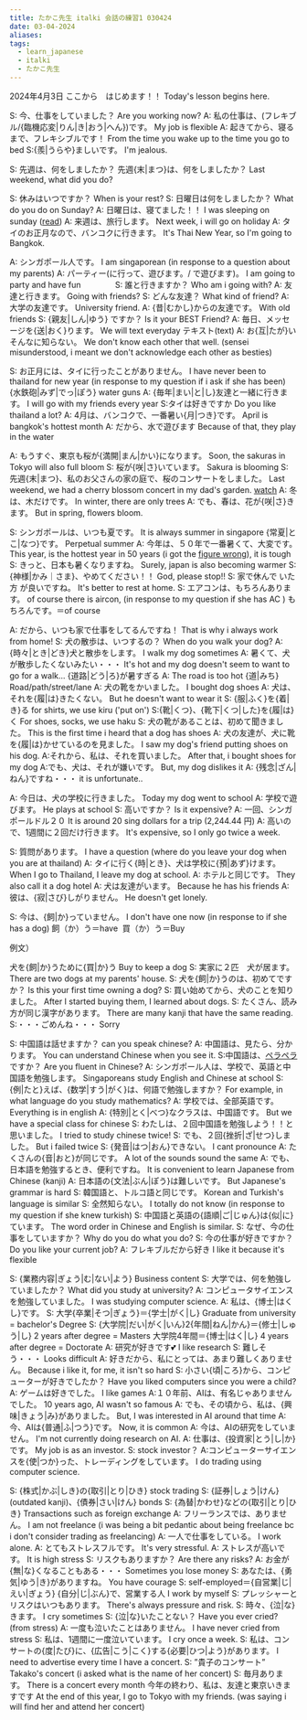 ```yaml
---
title: たかこ先生 italki 会話の練習1 030424
date: 03-04-2024
aliases: 
tags:
  - learn_japanese
  - italki
  - たかこ先生
---
```

2024年4月3日
ここから　はじめます！！
Today's lesson begins here.

S: 今、仕事をしていました？
Are you working now?
A: 私の仕事は、(フレキブル/{臨機応変|りん|き|おう|へん})です。
My job is flexible
A: 起きてから、寝るまで、フレキシブルです！
From the time you wake up to the time you go to bed
S:{羨|うらや}ましいです。
I'm jealous.
  
S: 先週は、何をしましたか？
先週{末|まつ}は、何をしましたか？
Last weekend, what did you do?
  
S: 休みはいつですか？
When is your rest?
S: 日曜日は何をしましたか？
What do you do on Sunday?
A: 日曜日は、寝てました！！
I was sleeping on sunday ([read](https://hinative.com/questions/20582115))
A: 来週は、旅行します。
Next week, i will go on holiday
A: タイのお正月なので、バンコクに行きます。
It's Thai New Year, so I'm going to Bangkok.

A: シンガポール人です。
I am singaporean (in response to a question about my parents)
A: パーティー(に行って、遊びます。/ で遊びます)。
I am going to party and have fun　　　　
S: 誰と行きますか？
Who am i going with?
A: 友達と行きます。
Going with friends?
S: どんな友達？
What kind of friend?
A: 大学の友達です。
University friend.
A: {昔|むかし}からの友達です。
With old friends
S: {親友|しん|ゆう} ですか？
Is it your BEST Friend?
A: 毎日、メッセージを{送|おく}ります。
We will text everyday
テキスト(text)
A: お{互|たが}いそんなに知らない。
We don't know each other that well. (sensei misunderstood, i meant we don't acknowledge each other as besties)

S: お正月には、タイに行ったことがありません。
I have never been to thailand for new year (in response to my question if i ask if she has been)
{水鉄砲|みず|でっ|ぽう}
water guns
A: {毎年|まい|と|し}友達と一緒に行きます。
I will go with my friends every year
S:タイは好きですか
Do you like thailand a lot?
A: 4月は、バンコクで、一番暑い{月|つき}です。
April is bangkok's hottest month 
A: だから、水で遊びます
Because of that, they play in the water

A: もうすぐ、東京も桜が{満開|まん|かい}になります。
Soon, the sakuras in Tokyo will also full bloom 
S: 桜が{咲|さ}いています。
Sakura is blooming
S: 先週{末|まつ}、私のお父さんの家の庭で、桜のコンサートをしました。
Last weekend, we had a cherry blossom concert in my dad's garden.
[watch](https://www.youtube.com/watch?v=J_o7AfV2En0)
A: 冬は、木だけです。
In winter, there are only trees
A: でも、春は、花が{咲|さ}きます。
But in spring, flowers bloom.
 

S: シンガポールは、いつも夏です。
It is always summer in singapore
{常夏|とこ|なつ}です。
Perpetual summer
A: 今年は、５０年で一番暑くて、大変です。
This year, is the hottest year in 50 years (i got the [figure wrong](https://www.straitstimes.com/singapore/environment/2023-was-singapore-s-4th-hottest-year-on-record-tying-with-1997-and-2015)), it is tough
S: きっと、日本も暑くなりますね。
Surely, japan is also becoming warmer
S: {神様|かみ｜さま}、やめてください！！
God, please stop!!
S: 家で休んで いた方 が良いですね。
It's better to rest at home.
S: エアコンは、もちろんあります。
of course there is aircon, (in response to my question if she has AC )
もちろんです。＝of course

A: だから、いつも家で仕事をしてるんですね！
That is why i always work from home!
S: 犬の散歩は、いつするの？
When do you walk your dog?
A: {時々|とき|どき}犬と散歩をします。
I walk my dog sometimes
A: 暑くて、犬が散歩したくないみたい・・・
It's hot and my dog ​​doesn't seem to want to go for a walk...
{道路|どう|ろ}が暑すぎる
A: The road is too hot
{道|みち}
Road/path/street/lane
A: 犬の靴をかいました。
I bought dog shoes 
A: 犬は、それを{履|は}きたくない。
But he doesn't want to wear it
S: {服|ふく}を{着|き}る
for shirts, we use kiru ('put on') 
S:{靴|くつ}、{靴下|くつ|した}を{履|は}く
For shoes, socks, we use haku
S: 犬の靴があることは、初めて聞きました。
This is the first time i heard that a dog has shoes
A: 犬の友達が、犬に靴を{履|は}かせているのを見ました。
I saw my dog's friend putting shoes on his dog.
A:それから、私は、それを買いました。
After that, i bought shoes for my dog
A:でも、犬は、それが嫌いです。
But, my dog dislikes it
A: {残念|ざん|ねん}ですね・・・
it is unfortunate..

A: 今日は、犬の学校に行きました。
Today my dog went to school
A: 学校で遊びます。
He plays at school
S: 高いですか？
Is it expensive?
A: 一回、シンガポールドル２０
It is around 20 sing dollars for a trip (2,244.44 円)
A: 高いので、1週間に２回だけ行きます。
It's expensive, so I only go twice a week.
  

S: 質問があります。
I have a question (where do you leave your dog when you are at thailand)
A: タイに行く{時|とき}、犬は学校に{預|あず}けます。
When I go to Thailand, I leave my dog at school.
A: ホテルと同じです。
They also call it a dog hotel
A: 犬は友達がいます。
Because he has his friends
A: 彼は、{寂|さび}しがりません。
He doesn't get lonely.

S: 今は、{飼|か}っていません。
I don't have one now (in response to if she has a dog)
飼（か）う＝have 
買（か）う＝Buy

例文）

犬を{飼|か}うために{買|か}う
Buy to keep a dog
S: 実家に２匹　犬が居ます。
There are two dogs at my parents' house.
S: 犬を{飼|か}うのは、初めてですか？
Is this your first time owning a dog?
S: 買い始めてから、犬のことを知りました。
After I started buying them, I learned about dogs.
S: たくさん、読み方が同じ漢字があります。
There are many kanji that have the same reading.
S:・・・ごめんね・・・
Sorry

S: 中国語は話せますか？
can you speak chinese?
A: 中国語は、見たら、分かります。
You can understand Chinese when you see it.
S:中国語は、[ペラペラ](https://jisho.org/search/%E3%83%9A%E3%83%A9%E3%83%9A%E3%83%A9)ですか？
Are you fluent in Chinese?
A: シンガポール人は、学校で、英語と中国語を勉強します。
Singaporeans study English and Chinese at school
S: {例|たと}えば、{数学|すう|がく}は、何語で勉強しますか？
For example, in what language do you study mathematics?
A: 学校では、全部英語です。
Everything is in english
A: {特別|とく|べつ}なクラスは、中国語です。
But we have a special class for chinese
S: わたしは、２回中国語を勉強しよう！！と思いました。
I tried to study chinese twice!
S: でも、２回{挫折|ざ|せつ}しました。
But i failed twice
S: {発音|はつ|おん}できない。
I cant pronounce
A: たくさんの{音|おと}が同じです。
A lot of the sounds sound the same
A: でも、日本語を勉強するとき、便利ですね。
It is convenient to learn Japanese from Chinese (kanji)
A: 日本語の{文法|ぶん|ぽう}は難しいです。
But Japanese's grammar is hard
S: 韓国語と、トルコ語と同じです。
Korean and Turkish's language is similar
S: 全然知らない。
I totally do not know (in response to my question if she knew turkish)
S: 中国語と英語の{語順|ご|じゅん}は{似|に}ています。
The word order in Chinese and English is similar.
S: なぜ、今の仕事をしていますか？
Why do you do what you do?
S: 今の仕事が好きですか？
Do you like your current job?
A: フレキブルだから好き
I like it because it's flexible
  
S: {業務内容|ぎょう|む|ない|よう}
Business content
S: 大学では、何を勉強していましたか？
What did you study at university?
A: コンピュータサイエンスを勉強していました。
I was studying computer science.
A: 私は、{博士|はくし}です。
S: 大学{卒業|そつ|ぎょう}＝{学士|がく|し}
Graduate from university = bachelor's Degree
S: {大学院|だい|がく|いん}2{年間|ねん|かん}＝{修士|しゅう|し}
2 years after degree = Masters
大学院4年間＝{博士|はく|し}
4 years after degree = Doctorate
A: 研究が好きです💕
I like research
S: 難しそう・・・
Looks difficult
A: 好きだから、私にとっては、あまり難しくありません。
Because i like it, for me, it isn't so hard
S: 小さい{頃|ころ}から、コンピューターが好きでしたか？
Have you liked computers since you were a child?
A: ゲームは好きでした。
I like games
A:１０年前、AIは、有名じゃありませんでした。
10 years ago, AI wasn't so famous
A: でも、その頃から、私は、{興味|きょう|み}がありました。
But, I was interested in AI around that time
A: 今、AIは{普通|ふ|つう}です。
Now, it is common
A: 今は、AIの研究をしていません。
I'm not currently doing research on AI.
A: 仕事は、{投資家|とう|し|か}です。
My job is as an investor.
S: stock investor？
A:コンピューターサイエンスを{使|つか}った、トレーディングをしています。
I do trading using computer science.
  
S: {株式|かぶ|しき}の{取引|とり|ひき}
stock trading
S: {証券|しょう|けん}(outdated kanji)、{債券|さい|けん}
bonds
S: {為替|かわせ}などの{取引|とり|ひき}
Transactions such as foreign exchange
A: フリーランスでは、ありません。
I am not freelance (i was being a bit pedantic about being freelance bc i don't consider trading as freelancing)
A: 一人で仕事をしている。
I work alone.
A: とてもストレスフルです。
It's very stressful.
A: ストレスが高いです。
It is high stress
S: リスクもありますか？
Are there any risks?
A: お金が{無|な}くなることもある・・・
Sometimes you lose money
S: あなたは、{勇気|ゆう|き}がありますね。
You have courage
S: self-employed＝{自営業|じ|えい|ぎょう}
{自分|じ|ぶん}で、営業する人
I work by myself
S: プレッシャーとリスクはいつもあります。
There's always pressure and risk.
S: 時々、{泣|な}きます。
I cry sometimes
S: {泣|な}いたことない？
Have you ever cried? (from stress)
A: 一度も泣いたことはありません。
I have never cried from stress
S: 私は、1週間に一度泣いています。
I cry once a week.
S: 私は、コンサートの{度|たび}に、{広告|こう|こく}する{必要|ひつ|よう}があります。
I need to advertise every time I have a concert.
S: ”貴子のコンサート”
Takako's concert (i asked what is the name of her concert)
S: 毎月あります。
There is a  concert every month
今年の終わり、私は、友達と東京いきますです
At the end of this year, I go to Tokyo with my friends. (was saying i will find her and attend her concert)